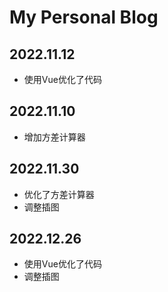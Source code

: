 # My Personal Blog

## 2022.11.12
- 使用Vue优化了代码

## 2022.11.10
- 增加方差计算器

## 2022.11.30
- 优化了方差计算器
- 调整插图

## 2022.12.26
- 使用Vue优化了代码
- 调整插图